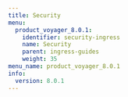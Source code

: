 ```yaml
---
title: Security
menu:
  product_voyager_8.0.1:
    identifier: security-ingress
    name: Security
    parent: ingress-guides
    weight: 35
menu_name: product_voyager_8.0.1
info:
  version: 8.0.1
---
```


